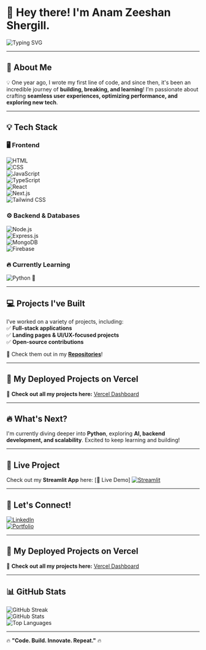 # 👋 **Hey there! I'm Anam Zeeshan Shergill.**  

![Typing SVG](https://readme-typing-svg.demolab.com?font=Fira+Code&size=22&pause=1000&color=F75C7E&center=false&vCenter=false&width=435&lines=Full-Stack+Developer;JavaScript+Enthusiast;Python+Explorer;Passionate+Learner+🚀)  

---

## 🚀 **About Me**  
💡 One year ago, I wrote my first line of code, and since then, it's been an incredible journey of **building, breaking, and learning**! I’m passionate about crafting **seamless user experiences, optimizing performance, and exploring new tech**.  

---

## 💡 **Tech Stack**  

### 🖥️ **Frontend**  
![HTML](https://img.shields.io/badge/-HTML-E34F26?style=flat&logo=html5&logoColor=white)  
![CSS](https://img.shields.io/badge/-CSS-1572B6?style=flat&logo=css3&logoColor=white)  
![JavaScript](https://img.shields.io/badge/-JavaScript-F7DF1E?style=flat&logo=javascript&logoColor=black)  
![TypeScript](https://img.shields.io/badge/-TypeScript-007ACC?style=flat&logo=typescript&logoColor=white)  
![React](https://img.shields.io/badge/-React-61DAFB?style=flat&logo=react&logoColor=black)  
![Next.js](https://img.shields.io/badge/-Next.js-000000?style=flat&logo=next.js&logoColor=white)  
![Tailwind CSS](https://img.shields.io/badge/-TailwindCSS-38B2AC?style=flat&logo=tailwind-css&logoColor=white)  

### ⚙️ **Backend & Databases**  
![Node.js](https://img.shields.io/badge/-Node.js-339933?style=flat&logo=node.js&logoColor=white)  
![Express.js](https://img.shields.io/badge/-Express.js-000000?style=flat&logo=express&logoColor=white)  
![MongoDB](https://img.shields.io/badge/-MongoDB-47A248?style=flat&logo=mongodb&logoColor=white)  
![Firebase](https://img.shields.io/badge/-Firebase-FFCA28?style=flat&logo=firebase&logoColor=black)  

### 🔥 **Currently Learning**  
![Python](https://img.shields.io/badge/-Python-3776AB?style=flat&logo=python&logoColor=white) 🐍  

---

## 💻 **Projects I've Built**  
I’ve worked on a variety of projects, including:  
✅ **Full-stack applications**  
✅ **Landing pages & UI/UX-focused projects**  
✅ **Open-source contributions**  

📌 Check them out in my **[Repositories](https://github.com/AnamShergill?tab=repositories)**!  

---

## 🚀 My Deployed Projects on Vercel  
🔗 **Check out all my projects here:** [Vercel Dashboard](https://vercel.com/anam-shergills-projects)

---

## 🔥 **What's Next?**  
I'm currently diving deeper into **Python**, exploring **AI, backend development, and scalability**. Excited to keep learning and building!  

---

## 🚀 Live Project  
Check out my **Streamlit App** here: [🔗 Live Demo] [![Streamlit](https://img.shields.io/badge/Streamlit-App-red?style=flat&logo=streamlit)](https://share.streamlit.io/)

---

## 📌 **Let's Connect!**  
[![LinkedIn](https://img.shields.io/badge/-LinkedIn-blue?style=flat&logo=linkedin&logoColor=white)](https://www.linkedin.com/in/anam-zeeshan-shergill-01a214347/)    
[![Portfolio](https://img.shields.io/badge/-Portfolio-ff69b4?style=flat&logo=google-chrome&logoColor=white)](https://portfolio-webpage-tailwind.vercel.app/)  

---

## 🚀 My Deployed Projects on Vercel  
🔗 **Check out all my projects here:** [Vercel Dashboard](https://vercel.com/anam-shergills-projects)

---

## 📊 **GitHub Stats**  
![GitHub Streak](https://github-readme-streak-stats.herokuapp.com/?user=AnamShergill&theme=radical)  
![GitHub Stats](https://github-readme-stats.vercel.app/api?username=AnamShergill&show_icons=true&theme=radical)  
![Top Languages](https://github-readme-stats.vercel.app/api/top-langs/?username=AnamShergill&layout=compact&theme=radical)  

---

🔥 **"Code. Build. Innovate. Repeat."** 🔥  

